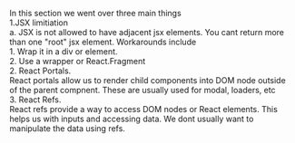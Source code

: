 In this section we went over three main things <br />
1.JSX limitiation <br />
  a. JSX is not allowed to have adjacent jsx elements. You cant return more than one "root" jsx element. Workarounds include <br />
    1. Wrap it in a div or element. <br />
    2. Use a wrapper or React.Fragment <br />
2. React Portals. <br />
  React portals allow us to render child components into DOM node outside of the parent compnent. These are usually used for modal, loaders, etc <br />
 3. React Refs.<br />
 React refs provide a way to access DOM nodes or React elements. This helps us with inputs and accessing data. We dont usually want to manipulate the data using refs. <br />
